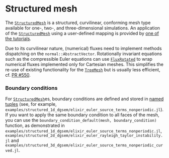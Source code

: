 # Structured mesh

The [`StructuredMesh`](@ref) is a structured, curvilinear, conforming
mesh type available for one-, two-, and three-dimensional simulations.
An application of the [`StructuredMesh`](@ref) using a user-defined mapping 
is provided by [one of the tutorials](https://trixi-framework.github.io/TrixiDocumentation/stable/tutorials/structured_mesh_mapping/).

Due to its curvilinear nature, (numerical) fluxes need to implement methods
dispatching on the `normal::AbstractVector`. Rotationally invariant equations
such as the compressible Euler equations can use [`FluxRotated`](@ref) to
wrap numerical fluxes implemented only for Cartesian meshes. This simplifies
the re-use of existing functionality for the [`TreeMesh`](@ref) but is usually
less efficient, cf. [PR #550](https://github.com/trixi-framework/Trixi.jl/pull/550).

### Boundary conditions
For [`StructuredMesh`](@ref)es, boundary conditions are defined and stored in [named tuples](https://docs.julialang.org/en/v1/manual/functions/#Named-Tuples) (see, for example, `examples/structured_1d_dgsem/elixir_euler_source_terms_nonperiodic.jl`).  
If you want to apply the same boundary condition to all faces of the mesh, you can use the `boundary_condition_default(mesh, boundary_condition)` function, as demonstrated in `examples/structured_1d_dgsem/elixir_euler_source_terms_nonperiodic.jl`, `examples/structured_2d_dgsem/elixir_euler_rayleigh_taylor_instability.jl` and `examples/structured_3d_dgsem/elixir_euler_source_terms_nonperiodic_curved.jl`.
